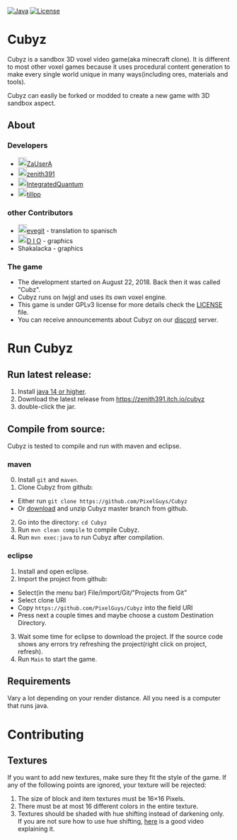 [![Java](https://img.shields.io/badge/language-java-orange.svg?style=flat
)](https://www.oracle.com/java/technologies/javase-downloads.html)
[![License](https://img.shields.io/badge/license-GPLv3-blue.svg?style=flat
)](https://github.com/PixelGuys/Cubyz/blob/master/LICENSE)
# Cubyz
Cubyz is a sandbox 3D voxel video game(aka minecraft clone). It is different to most other voxel games because it uses procedural content generation to make every single world unique in many ways(including ores, materials and tools).

Cubyz can easily be forked or modded to create a new game with 3D sandbox aspect.

## About
### Developers
- <img src="https://avatars.githubusercontent.com/u/39484479" width="20" height="20">[ZaUserA](https://github.com/ZaUserA)
- <img src="https://avatars.githubusercontent.com/u/39484230" width="20" height="20">[zenith391](https://github.com/zenith391)
- <img src="https://avatars.githubusercontent.com/u/43880493" width="20" height="20">[IntegratedQuantum](https://github.com/IntegratedQuantum)
- <img src="https://avatars.githubusercontent.com/u/26800463" width="20" height="20">[tillpp](https://github.com/tillpp)
### other Contributors
- <img src="https://avatars.githubusercontent.com/u/32070620" width="20" height="20">[evegit](https://github.com/evelithgit) - translation to spanisch
- <img src="https://avatars.githubusercontent.com/u/66124969" width="20" height="20">[D I O](https://github.com/AverageCompHead) - graphics
- Shakalacka - graphics
### The game
- The development started on August 22, 2018. Back then it was called "Cubz".
- Cubyz runs on lwjgl and uses its own voxel engine.
- This game is under GPLv3 license for more details check the [LICENSE](https://github.com/PixelGuys/Cubz/blob/master/LICENSE) file.
- You can receive announcements about Cubyz on our [discord](https://discord.gg/XtqCRRG) server.

# Run Cubyz
## Run latest release:
1. Install [java 14 or higher](https://www.oracle.com/java/technologies/javase-downloads.html).
2. Download the latest release from https://zenith391.itch.io/cubyz
3. double-click the jar.
## Compile from source:
Cubyz is tested to compile and run with maven and eclipse.
### maven
0. Install `git` and `maven`.
1. Clone Cubyz from github:
- Either run `git clone https://github.com/PixelGuys/Cubyz`
- Or [download](https://github.com/PixelGuys/Cubyz/archive/master.zip) and unzip Cubyz master branch from github.
2. Go into the directory: `cd Cubyz`
3. Run `mvn clean compile` to compile Cubyz.
4. Run `mvn exec:java` to run Cubyz after compilation.
### eclipse
1. Install and open eclipse.
2. Import the project from github:
- Select(in the menu bar) File/import/Git/"Projects from Git"
- Select clone URI
- Copy `https://github.com/PixelGuys/Cubyz` into the field URI
- Press next a couple times and maybe choose a custom Destination Directory.
3. Wait some time for eclipse to download the project. If the source code shows any errors try refreshing the project(right click on project, refresh).
4. Run `Main` to start the game.
## Requirements
Vary a lot depending on your render distance.
All you need is a computer that runs java.

# Contributing
## Textures
If you want to add new textures, make sure they fit the style of the game.
If any of the following points are ignored, your texture will be rejected:
1. The size of block and item textures must be 16×16 Pixels.
2. There must be at most 16 different colors in the entire texture.
3. Textures should be shaded with hue shifting instead of darkening only.\
If you are not sure how to use hue shifting, [here](https://www.youtube.com/watch?v=PNtMAxYaGyg) is a good video explaining it.
